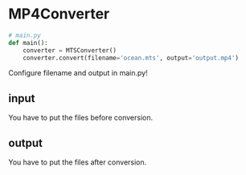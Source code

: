 # MP4Converter

```python
# main.py
def main():
    converter = MTSConverter()
    converter.convert(filename='ocean.mts', output='output.mp4')
```
Configure filename and output in main.py!

## input
You have to put the files before conversion.
## output
You have to put the files after conversion.
